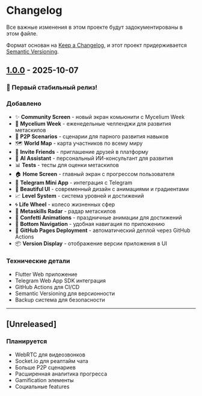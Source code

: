 # Changelog

Все важные изменения в этом проекте будут задокументированы в этом файле.

Формат основан на [Keep a Changelog](https://keepachangelog.com/ru/1.0.0/),
и этот проект придерживается [Semantic Versioning](https://semver.org/lang/ru/).

## [1.0.0] - 2025-10-07

### 🎉 Первый стабильный релиз!

### Добавлено
- ✨ **Community Screen** - новый экран комьюнити с Mycelium Week
- 🎯 **Mycelium Week** - еженедельные челленджи для развития метаскилов
- 🤝 **P2P Scenarios** - сценарии для парного развития навыков
- 🗺️ **World Map** - карта участников по всему миру
- 👥 **Invite Friends** - приглашение друзей в платформу
- 🤖 **AI Assistant** - персональный ИИ-консультант для развития
- 📊 **Tests** - тесты для оценки метаскилов
- 🏠 **Home Screen** - главный экран с прогрессом пользователя
- 📱 **Telegram Mini App** - интеграция с Telegram
- 🎨 **Beautiful UI** - современный дизайн с анимациями и градиентами
- 📈 **Level System** - система уровней и достижений
- 🌀 **Life Wheel** - колесо жизненных сфер
- 🎯 **Metaskills Radar** - радар метаскилов
- 🎊 **Confetti Animations** - праздничные анимации для достижений
- 📱 **Bottom Navigation** - удобная навигация по приложению
- 🔄 **GitHub Pages Deployment** - автоматический деплой через GitHub Actions
- 📦 **Version Display** - отображение версии приложения в UI

### Технические детали
- Flutter Web приложение
- Telegram Web App SDK интеграция
- GitHub Actions для CI/CD
- Semantic Versioning для версионности
- Backup система для безопасности

---

## [Unreleased]

### Планируется
- WebRTC для видеозвонков
- Socket.io для реалтайм чата
- Больше P2P сценариев
- Расширенная аналитика прогресса
- Gamification элементы
- Социальные features

[1.0.0]: https://github.com/myceliummmm-sketch/mycelium-app/releases/tag/v1.0.0
